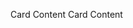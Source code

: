 <docs-card title="No Link Card">Card Content</docs-card>
<docs-card title="Link Card" link="Try It Now" href="in/app/link">
  Card Content
</docs-card>
<docs-card title="Image Card" imgSrc="./angular.svg"></docs-card>